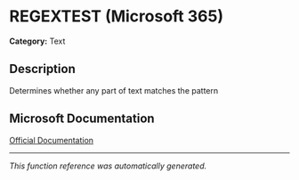 # REGEXTEST (Microsoft 365)

**Category:** Text

## Description
Determines whether any part of text matches the pattern

## Microsoft Documentation
[Official Documentation](https://support.microsoft.com//en-us/office/regextest-function-7d38200b-5e5c-4196-b4e6-9bff73afbd31)

---
*This function reference was automatically generated.*
